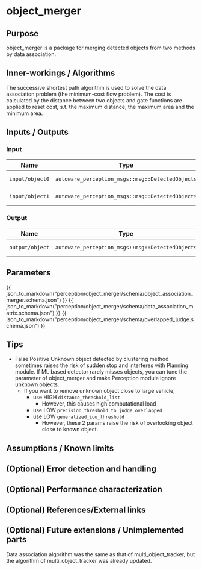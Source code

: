 # object_merger

## Purpose

object_merger is a package for merging detected objects from two methods by data association.

## Inner-workings / Algorithms

The successive shortest path algorithm is used to solve the data association problem (the minimum-cost flow problem). The cost is calculated by the distance between two objects and gate functions are applied to reset cost, s.t. the maximum distance, the maximum area and the minimum area.

## Inputs / Outputs

### Input

| Name            | Type                                             | Description       |
| --------------- | ------------------------------------------------ | ----------------- |
| `input/object0` | `autoware_perception_msgs::msg::DetectedObjects` | detection objects |
| `input/object1` | `autoware_perception_msgs::msg::DetectedObjects` | detection objects |

### Output

| Name            | Type                                             | Description      |
| --------------- | ------------------------------------------------ | ---------------- |
| `output/object` | `autoware_perception_msgs::msg::DetectedObjects` | modified Objects |

## Parameters

{{ json_to_markdown("perception/object_merger/schema/object_association_merger.schema.json") }}
{{ json_to_markdown("perception/object_merger/schema/data_association_matrix.schema.json") }}
{{ json_to_markdown("perception/object_merger/schema/overlapped_judge.schema.json") }}

## Tips

- False Positive Unknown object detected by clustering method sometimes raises the risk of sudden stop and interferes with Planning module. If ML based detector rarely misses objects, you can tune the parameter of object_merger and make Perception module ignore unknown objects.
  - If you want to remove unknown object close to large vehicle,
    - use HIGH `distance_threshold_list`
      - However, this causes high computational load
    - use LOW `precision_threshold_to_judge_overlapped`
    - use LOW `generalized_iou_threshold`
      - However, these 2 params raise the risk of overlooking object close to known object.

## Assumptions / Known limits

<!-- Write assumptions and limitations of your implementation.

Example:
  This algorithm assumes obstacles are not moving, so if they rapidly move after the vehicle started to avoid them, it might collide with them.
  Also, this algorithm doesn't care about blind spots. In general, since too close obstacles aren't visible due to the sensing performance limit, please take enough margin to obstacles.
-->

## (Optional) Error detection and handling

<!-- Write how to detect errors and how to recover from them.

Example:
  This package can handle up to 20 obstacles. If more obstacles found, this node will give up and raise diagnostic errors.
-->

## (Optional) Performance characterization

<!-- Write performance information like complexity. If it wouldn't be the bottleneck, not necessary.

Example:
  ### Complexity

  This algorithm is O(N).

  ### Processing time

  ...
-->

## (Optional) References/External links

<!-- Write links you referred to when you implemented.

Example:
  [1] {link_to_a_thesis}
  [2] {link_to_an_issue}
-->

## (Optional) Future extensions / Unimplemented parts

Data association algorithm was the same as that of multi_object_tracker, but the algorithm of multi_object_tracker was already updated.
